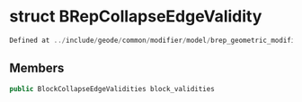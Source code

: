 # struct BRepCollapseEdgeValidity

```cpp
Defined at ../include/geode/common/modifier/model/brep_geometric_modifier_simulation.h#80
```

## Members

```cpp
public BlockCollapseEdgeValidities block_validities

```



